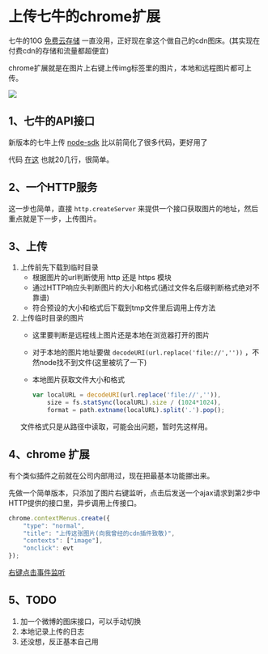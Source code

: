 # 上传七牛的chrome扩展

七牛的10G [免费云存储](http://www.qiniu.com/pricing) 一直没用，正好现在拿这个做自己的cdn图床。(其实现在付费cdn的存储和流量都超便宜)

chrome扩展就是在图片上右键上传img标签里的图片，本地和远程图片都可上传。

![](http://7xiblh.com1.z0.glb.clouddn.com/img/ddf7dbaa21fb7d8ca004b5862e877ded.jpg)

## 1、七牛的API接口

新版本的七牛上传 [node-sdk](http://developer.qiniu.com/code/v6/sdk/nodejs.html#io-put) 比以前简化了很多代码，更好用了

代码 [在这](https://github.com/ccforward/qiniu/blob/master/api.js) 也就20几行，很简单。

## 2、一个HTTP服务

这一步也简单，直接 `http.createServer` 来提供一个接口获取图片的地址，然后重点就是下一步，上传图片。

## 3、上传

1. 上传前先下载到临时目录  
	* 根据图片的url判断使用 http 还是 https 模块
	* 通过HTTP响应头判断图片的大小和格式(通过文件名后缀判断格式绝对不靠谱)
	* 符合预设的大小和格式后下载到tmp文件里后调用上传方法
2. 上传临时目录的图片
	* 这里要判断是远程线上图片还是本地在浏览器打开的图片  
	* 对于本地的图片地址要做 `decodeURI(url.replace('file://',''))` ，不然node找不到文件(这里被坑了一下)  
	* 本地图片获取文件大小和格式

		```js
		var localURL = decodeURI(url.replace('file://','')),
  			size = fs.statSync(localURL).size / (1024*1024),
			format = path.extname(localURL).split('.').pop();
		```
	文件格式只是从路径中读取，可能会出问题，暂时先这样用。

## 4、chrome 扩展
有个类似插件之前就在公司内部用过，现在把最基本功能挪出来。

先做一个简单版本，只添加了图片右键监听，点击后发送一个ajax请求到第2步中HTTP提供的接口里，异步调用上传接口。

```js
chrome.contextMenus.create({
    "type": "normal",
    "title": "上传这张图片(向我曾经的cdn插件致敬)",
    "contexts": ["image"],
    "onclick": evt
});
```
[右键点击事件监听](https://github.com/ccforward/qiniu/blob/master/chrome/background.js#L1)

## 5、TODO

1. 加一个微博的图床接口，可以手动切换
2. 本地记录上传的日志
3. 还没想，反正基本自己用

